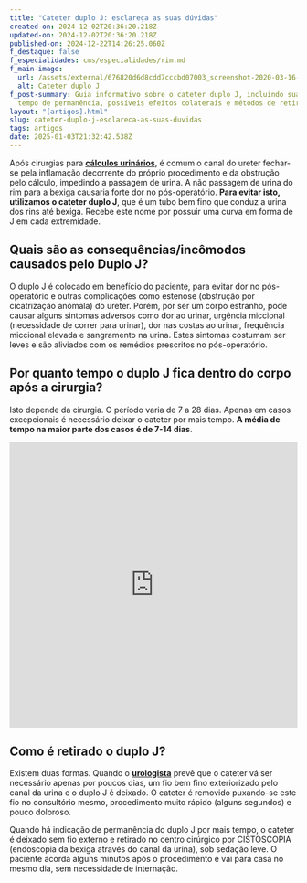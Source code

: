 ```yaml
---
title: "Cateter duplo J: esclareça as suas dúvidas"
created-on: 2024-12-02T20:36:20.218Z
updated-on: 2024-12-02T20:36:20.218Z
published-on: 2024-12-22T14:26:25.060Z
f_destaque: false
f_especialidades: cms/especialidades/rim.md
f_main-image:
  url: /assets/external/676820d6d8cdd7cccbd07003_screenshot-2020-03-16-19.12.42-e1584400691226.png
  alt: Cateter duplo J
f_post-summary: Guia informativo sobre o cateter duplo J, incluindo sua função,
  tempo de permanência, possíveis efeitos colaterais e métodos de retirada.
layout: "[artigos].html"
slug: cateter-duplo-j-esclareca-as-suas-duvidas
tags: artigos
date: 2025-01-03T21:32:42.538Z
---
```

Após cirurgias para **[cálculos urinários](https://uroconsult.com.br/artigos/laser-para-tratamento-de-calculos-no-rim-e-ureter/)**, é comum o canal do ureter fechar-se pela inflamação decorrente do próprio procedimento e da obstrução pelo cálculo, impedindo a passagem de urina. A não passagem de urina do rim para a bexiga causaria forte dor no pós-operatório. **Para evitar isto, utilizamos o cateter duplo J**, que é um tubo bem fino que conduz a urina dos rins até bexiga. Recebe este nome por possuir uma curva em forma de J em cada extremidade.

## Quais são as consequências/incômodos causados pelo Duplo J?

O duplo J é colocado em benefício do paciente, para evitar dor no pós-operatório e outras complicações como estenose (obstrução por cicatrização anômala) do ureter. Porém, por ser um corpo estranho, pode causar alguns sintomas adversos como dor ao urinar, urgência miccional (necessidade de correr para urinar), dor nas costas ao urinar, frequência miccional elevada e sangramento na urina. Estes sintomas costumam ser leves e são aliviados com os remédios prescritos no pós-operatório.‍

## Por quanto tempo o duplo J fica dentro do corpo após a cirurgia?

Isto depende da cirurgia. O período varia de 7 a 28 dias. Apenas em casos excepcionais é necessário deixar o cateter por mais tempo. **A média de tempo na maior parte dos casos é de 7-14 dias**.<div style="text-align: center; margin-bottom: 20px;">
  <iframe
    width="100%"
    height="500"
    src="https://www.youtube.com/embed/tZXR6EY2kh8"
    title="Retirada de Cateter Duplo J: como é feito o procedimento?"
    frameborder="0"
    allow="accelerometer; autoplay; clipboard-write; encrypted-media; gyroscope; picture-in-picture; web-share"
    referrerpolicy="strict-origin-when-cross-origin"
    allowfullscreen
    id="responsive-video"
    style="max-width: 800px; margin: 0 auto; display: block;"
  ></iframe>
  <script>
    function adjustIframeHeight() {
      var iframe = document.getElementById('responsive-video');
      if (window.innerWidth < 768) {
        iframe.style.height = '300px'; // Altura para celular
      } else {
        iframe.style.height = '500px'; // Altura para desktop
      }
    }  </script>
</div>

## Como é retirado o duplo J?

Existem duas formas. Quando o **[urologista](https://uroconsult.com.br/artigos/urologista-em-manaus-faca-um-procedimento-urologico-minimamente-invasivo-com-dr-pedro-henrique-cabral/)** prevê que o cateter vá ser necessário apenas por poucos dias, um fio bem fino exteriorizado pelo canal da urina e o duplo J é deixado. O cateter é removido puxando-se este fio no consultório mesmo, procedimento muito rápido (alguns segundos) e pouco doloroso.

Quando há indicação de permanência do duplo J por mais tempo, o cateter é deixado sem fio externo e retirado no centro cirúrgico por CISTOSCOPIA (endoscopia da bexiga através do canal da urina), sob sedação leve. O paciente acorda alguns minutos após o procedimento e vai para casa no mesmo dia, sem necessidade de internação.